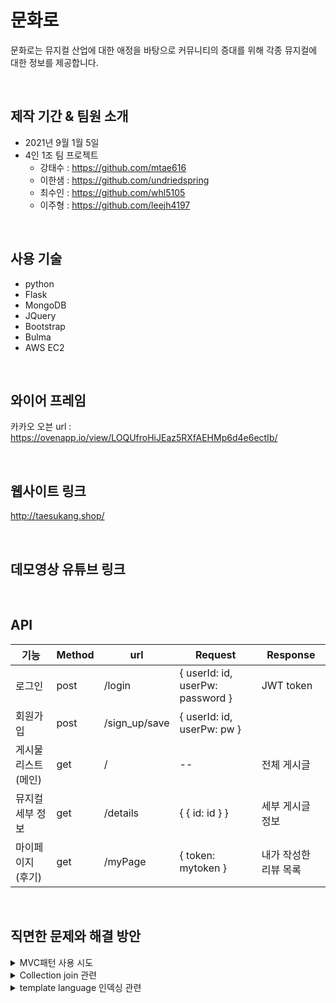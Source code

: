 # 문화로

문화로는 뮤지컬 산업에 대한 애정을 바탕으로 커뮤니티의 증대를 위해 각종 뮤지컬에 대한 정보를 제공합니다.

<br>

## 제작 기간 & 팀원 소개
- 2021년 9월 1월 5일
- 4인 1조 팀 프로젝트
  - 강태수 : https://github.com/mtae616
  - 이한샘 : https://github.com/undriedspring
  - 최수인 : https://github.com/whl5105
  - 이주형 : https://github.com/leejh4197

<br>

## 사용 기술
- python
- Flask
- MongoDB
- JQuery
- Bootstrap
- Bulma
- AWS EC2

<br>

## 와이어 프레임

카카오 오븐 url :
https://ovenapp.io/view/LOQUfroHiJEaz5RXfAEHMp6d4e6ectIb/

<br>

## 웹사이트 링크
http://taesukang.shop/

<br>

## 데모영상 유튜브 링크
<br>

## API

| 기능                  | Method  | url     | Request                        | Response |
| --------------------- | ---- | ---------- | ------------------------------ | -------- |
| 로그인                | post | /login     | { userId: id, userPw: password } | JWT token         |
| 회원가입 | post | /sign_up/save | { userId: id, userPw: pw } | |
| 게시물 리스트(메인)   | get  | / | --                             | 전체 게시글 |
| 뮤지컬 세부 정보 | get | /details | { { id: id } } | 세부 게시글 정보 |
| 마이페이지(후기)      | get | /myPage    | { token: mytoken }                     | 내가 작성한 리뷰 목록 |

<br>

## 직면한 문제와 해결 방안
<details>
  <summary>MVC패턴 사용 시도</summary>  
  <div markdown="1">  -협업을 위해 app.py를 분할해서 관리하고 싶은 관계로 기왕 하는 김에 MVC패턴을 적용해보고자 알아보았지만, 작업일정 상 기한에 맞추기 어려워 리덕스의 덕스 패턴을 참고하여 flask Blueprint 를 사용하여 페이지 단위 관리를 시행하였다. </div>
</details>
<details>
  <summary>Collection join 관련</summary>  
  <div markdown="1">  -이번 프로젝트를 통해 Nosql 은 처음 접해보았는데, Collection 간에 join 관련하여 lookup이라는 기능을 사용할 수 있다는 것을 찾았지만, 권장하지 않는다는 말이 지배적이라 Computed 패턴을 사용하였다. </div>
</details>
<details>
  <summary> template language 인덱싱 관련</summary>  
  <div markdown="1">  -데이터를 사용하면서 indexing 해야할 일이 생겼는데, template language 중 loop.index0을 활용하였다. </div>
</details>
